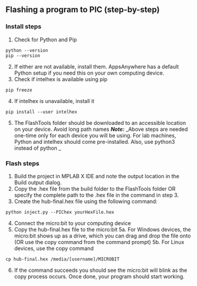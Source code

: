 ## Flashing a program to PIC (step-by-step)

### Install steps
 1. Check for Python and Pip
```shell
python --version
pip --version
```
 2. If either are not available, install them. AppsAnywhere has a default Python setup if you need this on your own computing device.
 3. Check if intelhex is available using pip
```shell
pip freeze
```
 4. If intelhex is unavailable, install it
```shell
pip install --user intelhex
```
 5. The FlashTools folder should be downloaded to an accessible location on your device. Avoid long path names
***Note:*** _Above steps are needed one-time only for each device you will be using. 
For lab machines, Python and intelhex should come pre-installed. Also, use python3 instead of python _

### Flash steps  

 1. Build the project in MPLAB X IDE and note the output location in the Build output dialog.
 2. Copy the .hex file from the build folder to the FlashTools folder OR specify the complete path to the .hex file in the command in step 3.
 3. Create the hub-final.hex file using the following command:
 ```shell
python inject.py --PIChex yourHexFile.hex
 ```
 4. Connect the micro:bit to your computing device
 5. Copy the hub-final.hex file to the micro:bit
 5a. For Windows devices, the micro:bit shows up as a drive, which you can drag and drop the file onto (OR use the copy command from the command prompt)
 5b. For Linux devices, use the copy command
 ```shell
cp hub-final.hex /media/[username]/MICROBIT
 ```
 6. If the command succeeds you should see the micro:bit will blink as the copy process occurs. Once done, your program should start working.